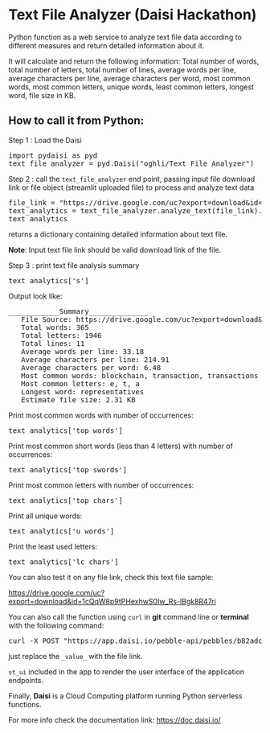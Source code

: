 # Text File Analyzer (Daisi Hackathon)

Python function as a web service to analyze text file data according to different measures and return detailed information about it.

It will calculate and return the following information:
Total number of words, total number of letters, total number of lines, average words per line, average characters per line, average characters per word, most common words, most common letters, unique words, least common letters, longest word, file size in KB.

## How to call it from Python:

Step 1 : Load the Daisi

<pre>
import pydaisi as pyd
text_file_analyzer = pyd.Daisi("oghli/Text File Analyzer")
</pre>
Step 2 : call the `text_file_analyzer` end point, passing input file download link or file object (streamlit uploaded file) to process and analyze text data

<pre>
file_link = "https://drive.google.com/uc?export=download&id=1r1Urz_92YixjegWvaW_6cVTJQvGCOmGk"
text_analytics = text_file_analyzer.analyze_text(file_link).value
text_analytics
</pre>

returns a dictionary containing detailed information about text file.

**Note**: Input text file link should be valid download link of the file.

Step 3 : print text file analysis summary 
<pre>
text_analytics['s']
</pre>

Output look like:
<pre>
____________Summary______________
   File Source: https://drive.google.com/uc?export=download&id=1r1Urz_92YixjegWvaW_6cVTJQvGCOmGk
   Total words: 365
   Total letters: 1946
   Total lines: 11
   Average words per line: 33.18
   Average characters per line: 214.91
   Average characters per word: 6.48
   Most common words: blockchain, transaction, transactions
   Most common letters: e, t, a
   Longest word: representatives
   Estimate file size: 2.31 KB
</pre>

Print most common words with number of occurrences:
<pre>
text_analytics['top_words']
</pre>

Print most common short words (less than 4 letters) with number of occurrences:
<pre>
text_analytics['top_swords']
</pre>

Print most common letters with number of occurrences:
<pre>
text_analytics['top_chars']
</pre>

Print all unique words:
<pre>
text_analytics['u_words']
</pre>

Print the least used letters:
<pre>
text_analytics['lc_chars']
</pre>

You can also test it on any file link, check this text file sample: 

https://drive.google.com/uc?export=download&id=1cQqW8p9tPHexhwS0Iw_Rs-lBgk8R47ri

You can also call the function using `curl` in **git** command line or **terminal** with the following command:
<pre>
curl -X POST "https://app.daisi.io/pebble-api/pebbles/b82adc6f-6869-4b06-abe9-6d0fedb36ed8/compute/analyze_text" -H "Content-Type: application/json" -d '{"file_url": "_value_"}'
</pre>

just replace the `_value_` with the file link.

`st_ui` included in the app to render the user interface of the application endpoints.

Finally, **Daisi** is a Cloud Computing platform running Python serverless functions.

For more info check the documentation link: https://doc.daisi.io/

